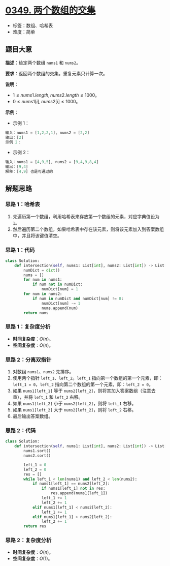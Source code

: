 # [0349. 两个数组的交集](https://leetcode.cn/problems/intersection-of-two-arrays/)

- 标签：数组、哈希表
- 难度：简单

## 题目大意

**描述**：给定两个数组 `nums1` 和 `nums2`。

**要求**：返回两个数组的交集。重复元素只计算一次。

**说明**：

- $1 \le nums1.length, nums2.length \le 1000$。
- $0 \le nums1[i], nums2[i] \le 1000$。

**示例**：

- 示例 1：

```Python
输入：nums1 = [1,2,2,1], nums2 = [2,2]
输出：[2]
示例 2：
```

- 示例 2：

```Python
输入：nums1 = [4,9,5], nums2 = [9,4,9,8,4]
输出：[9,4]
解释：[4,9] 也是可通过的
```

## 解题思路

### 思路 1：哈希表

1. 先遍历第一个数组，利用哈希表来存放第一个数组的元素，对应字典值设为 `1`。
2. 然后遍历第二个数组，如果哈希表中存在该元素，则将该元素加入到答案数组中，并且将该键值清空。

### 思路 1：代码

```Python
class Solution:
    def intersection(self, nums1: List[int], nums2: List[int]) -> List[int]:
        numDict = dict()
        nums = []
        for num in nums1:
            if num not in numDict:
                numDict[num] = 1
        for num in nums2:
            if num in numDict and numDict[num] != 0:
                numDict[num] -= 1
                nums.append(num)
        return nums
```

### 思路 1：复杂度分析

- **时间复杂度**：$O(n)$。
- **空间复杂度**：$O(n)$。

### 思路 2：分离双指针

1. 对数组 `nums1`、`nums2` 先排序。
2. 使用两个指针 `left_1`、`left_2`。`left_1` 指向第一个数组的第一个元素，即：`left_1 = 0`，`left_2` 指向第二个数组的第一个元素，即：`left_2 = 0`。
3. 如果 `nums1[left_1]` 等于 `nums2[left_2]`，则将其加入答案数组（注意去重），并将 `left_1` 和 `left_2` 右移。
4. 如果 `nums1[left_2]` 小于 `nums2[left_2]`，则将 `left_1` 右移。
5. 如果 `nums1[left_2]` 大于 `nums2[left_2]`，则将 `left_2` 右移。
6. 最后输出答案数组。

### 思路 2：代码

```Python
class Solution:
    def intersection(self, nums1: List[int], nums2: List[int]) -> List[int]:
        nums1.sort()
        nums2.sort()

        left_1 = 0
        left_2 = 0
        res = []
        while left_1 < len(nums1) and left_2 < len(nums2):
            if nums1[left_1] == nums2[left_2]:
                if nums1[left_1] not in res:
                    res.append(nums1[left_1])
                left_1 += 1
                left_2 += 1
            elif nums1[left_1] < nums2[left_2]:
                left_1 += 1
            elif nums1[left_1] > nums2[left_2]:
                left_2 += 1
        return res
```

### 思路 2：复杂度分析

- **时间复杂度**：$O(n)$。
- **空间复杂度**：$O(1)$。
